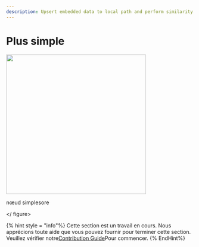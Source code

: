 ```yaml
---
description: Upsert embedded data to local path and perform similarity search.
---
```


# Plus simple

<gigne> <img src = "../../../. GitBook / Assets / Simplestore.png" alt = "" width = "375"> <figcaption> <p> nœud simplesore </p> </gigcaption> </ figure>

{% hint style = "info"%}
Cette section est un travail en cours. Nous apprécions toute aide que vous pouvez fournir pour terminer cette section. Veuillez vérifier notre[Contribution Guide](broken-reference)Pour commencer.
{% EndHint%}
